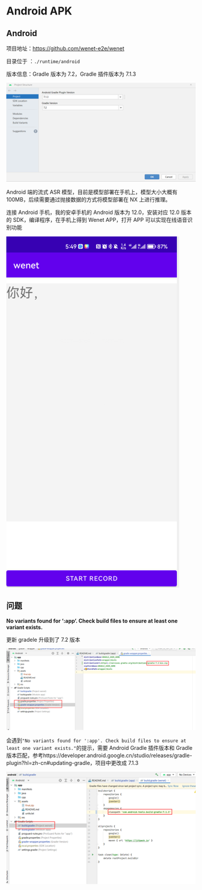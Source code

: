 

# Android APK

## Android

项目地址：https://github.com/wenet-e2e/wenet

目录位于 ：`./runtime/android`

版本信息：Gradle 版本为 7.2，Gradle 插件版本为 7.1.3

![](../../figs.assets/image-20230703174718916.png)

Android 端的流式 ASR 模型，目前是模型部署在手机上，模型大小大概有 100MB，后续需要通过抛接数据的方式将模型部署在 NX 上进行推理。

连接 Android 手机，我的安卓手机的 Android 版本为 12.0，安装对应 12.0 版本的 SDK，编译程序，在手机上得到 Wenet APP，打开 APP 可以实现在线语音识别功能

![](../../figs.assets/image-20230703175847942.png)





## 问题

**No variants found for ‘:app‘. Check build files to ensure at least one variant exists.**

更新 gradele 升级到了 7.2 版本

![](../../figs.assets/image-20230703145819149.png)

会遇到`"No variants found for ':app'. Check build files to ensure at least one variant exists."`的提示，需要 Android Gradle 插件版本和 Gradle 版本匹配，参考https://developer.android.google.cn/studio/releases/gradle-plugin?hl=zh-cn#updating-gradle，项目中更改成 7.1.3

![](../../figs.assets/image-20230703150903409.png)

